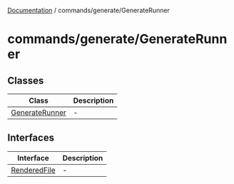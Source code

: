 [Documentation](../../../index.md) / commands/generate/GenerateRunner

# commands/generate/GenerateRunner

## Classes

| Class | Description |
| ------ | ------ |
| [GenerateRunner](classes/GenerateRunner.md) | - |

## Interfaces

| Interface | Description |
| ------ | ------ |
| [RenderedFile](interfaces/RenderedFile.md) | - |
